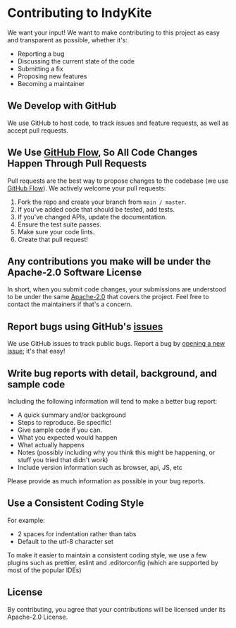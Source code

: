 # Contributing to IndyKite

We want your input! We want to make contributing to this project as easy and transparent as possible, whether it's:

* Reporting a bug
* Discussing the current state of the code
* Submitting a fix
* Proposing new features
* Becoming a maintainer

## We Develop with GitHub

We use GitHub to host code, to track issues and feature requests, as well as accept pull requests.

## We Use [GitHub Flow](https://guides.github.com/introduction/flow/index.html), So All Code Changes Happen Through Pull Requests

Pull requests are the best way to propose changes to the codebase (we use [GitHub Flow](https://guides.github.com/introduction/flow/index.html)). We actively welcome your pull requests:

1. Fork the repo and create your branch from `main / master`.
2. If you've added code that should be tested, add tests.
3. If you've changed APIs, update the documentation.
4. Ensure the test suite passes.
5. Make sure your code lints.
6. Create that pull request!

## Any contributions you make will be under the Apache-2.0 Software License

In short, when you submit code changes, your submissions are understood to be under the same [Apache-2.0](https://choosealicense.com/licenses/apache-2.0/) that covers the project. Feel free to contact the maintainers if that's a concern.

## Report bugs using GitHub's [issues](https://github.com/indykite/indykite-sdk-python/issues)

We use GitHub issues to track public bugs. Report a bug by [opening a new issue](https://github.com/indykite/indykite-sdk-python/issues); it's that easy!

## Write bug reports with detail, background, and sample code

Including the following information will tend to make a better bug report:

* A quick summary and/or background
* Steps to reproduce. Be specific!
* Give sample code if you can.
* What you expected would happen
* What actually happens
* Notes (possibly including why you think this might be happening, or stuff you tried that didn't work)
* Include version information such as browser, api, JS, etc

Please provide as much information as possible in your bug reports.

## Use a Consistent Coding Style

For example:

* 2 spaces for indentation rather than tabs
* Default to the utf-8 character set

To make it easier to maintain a consistent coding style, we use a few plugins such as prettier, eslint and .editorconfig (which are supported by most of the popular IDEs)

## License

By contributing, you agree that your contributions will be licensed under its Apache-2.0 License.

